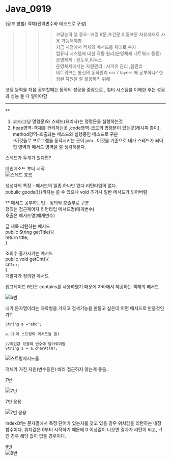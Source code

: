 # Java_0919  
  
  
  
  
  
(공부 방법)
객체(전역변수와 메소드로 구성)  
>>>>코딩능력 젤 중요- 배열 if문,조건문,이중포문 자유자재로 사용 가능해야함  
>>>지금 시점에서 객체와 메서드를 제대로 숙지  
>>>>컴퓨터 시스템에 대한 작동 원리(운영체제 네트워크 등등)  
운영체제 : 윈도우,리눅스  
운영체제에서는 자원관리 : 시피유 관리 ,램관리  
네트워크는 통신의 동작원리 osi 7 layers    왜 공부하나? 한정된 자원을 잘 활용하기 위해  
  
  
코딩 능력을 처음 공부할때는 동작의 성공을 중점으로 , 컴터 시스템을 이해한 후는 성공과 성능 둘 다 알아야함  
  
   
-------------------------------------  
  
**  
1. 코드(그냥 명령문)와 스레드(요리사)는 명령문을 실행하는것  
2. heap영역-객체를 관리하는곳 ,code영역-코드의 명령문이 있는곳(레시피 종이), method영역-호출되는 메소드와 실행중인 메소드로 구분  
-이것들로 프로그램을 동작시키는 곳이 jvm  .
이것을 기준으로 내가 스레드가 되어 힙 영역과 메서드 영역을 잘 생각해본다.  
  
  
스레드가 두개가 있다면?
  
  
메인메소드 부터 시작  
![스레드 흐름](https://user-images.githubusercontent.com/80766275/190935062-36c22363-4aa5-435c-bdba-6aa4729309e8.PNG)  
  
  
  
생성자의 특징 - 메서드의 일종.하나만 있다.리턴타입이 없다.  
pubulic goods(){}까지는 쓸 수 있으나 void 추가시 일반 메서드가 되어버림  
  
  
**
메서드 공부하는법 - 정의와 호출부로 구분  
정의는 접근제어자 리턴타입 메서드명(매개변수)  
호출은 메서드명(매개변수)  
  
  
글 제목 리턴하는 메서드  
public String getTitle(){  
  return title;  
}  
  
조회수 증가시키는 메서드  
public void getCnt(){  
  cnt++;  
}  
개발자가 정의한 메서드  
  
  
업그레이드 6번은 contains를 사용하였기 때문에 자바에서 제공하는 객체의 메서드  
  
  ![6번](https://user-images.githubusercontent.com/80766275/190937948-47b59a2c-2e36-4453-89e6-0252a8a1aa5f.PNG)


  
내가 문자열이라는 자료형을 가지고 검색기능을 만들고 싶은데 어떤 메서드로 만들것인가?  
```  
String a ="abc";

a.(뒤에 스트링의 메서드들 뜸) 

//리턴값 있을떼 변수에 담아줘야함  
String s = a.charAt(0);  

```  
![스트링메서드들](https://user-images.githubusercontent.com/80766275/190936734-4b0071ed-5661-4615-a834-8ff09f8aa074.PNG)
  
  
객체가 가진 자원(변수등은) 바러 접근하지 않는게 좋음..  
  
  
7번  

![7번](https://user-images.githubusercontent.com/80766275/190939869-6458cf5f-6922-42ac-8da3-0279725e7041.PNG)
  
  
  
  
  
7번 응용  

![7번 응용](https://user-images.githubusercontent.com/80766275/190939982-6aa25e0a-8c77-47e0-9f92-320849ad1cd8.PNG)

  
IndexOf는 문자열에서 특정 단어가 있는지를 찾고 있을 경우 위치값을 리턴하는 내장 함수이다. 위치값은 0부터 시작하기 때문에 0 이상값이 나오면 결과가 리턴이 되고, -1인 경우 해당 값이 없을 경우이다.  
  
  
  
8번  
![8번](https://user-images.githubusercontent.com/80766275/190938609-52cdec95-af28-4604-9677-63c9d4ef5ce1.PNG)


